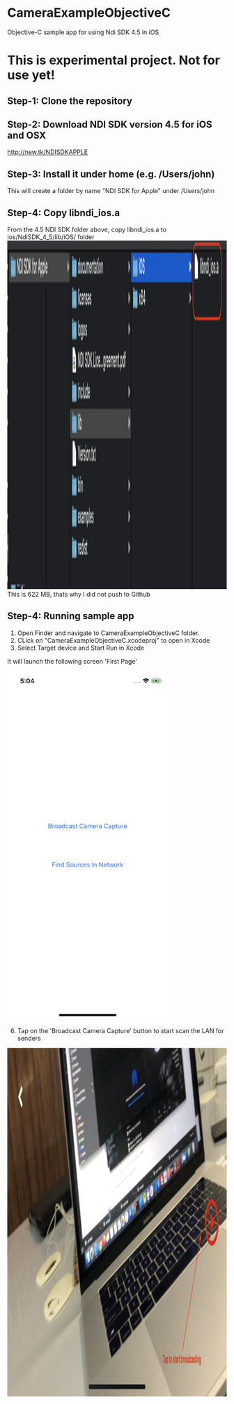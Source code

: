 # CameraExampleObjectiveC
 Objective-C sample app for using Ndi SDK 4.5 in iOS

# This is experimental project. Not for use yet!

## Step-1: Clone the repository

## Step-2: Download NDI SDK version 4.5 for iOS and OSX
http://new.tk/NDISDKAPPLE

## Step-3: Install it under home (e.g. /Users/john)
This will create a folder by name "NDI SDK for Apple" under /Users/john

## Step-4: Copy libndi_ios.a
From the 4.5 NDI SDK folder above, copy libndi_ios.a to ios/NdiSDK_4_5/lib/iOS/ folder
<img src="demoimages/libndi_ios_path.png" height="800"/>
This is 622 MB, thats why I did not push to Github

## Step-4: Running sample app

1. Open Finder and navigate to CameraExampleObjectiveC folder. 
2. CLick on "CameraExampleObjectiveC.xcodeproj" to open in Xcode
3. Select Target device and Start Run in Xcode

It will launch the following screen 'First Page'

<img src="demoimages/firstscreen.jpeg" height="800"/>

6. Tap on the 'Broadcast Camera Capture' button to start scan the LAN for senders

<img src="demoimages/camerascreen.jpeg" height="800"/>





